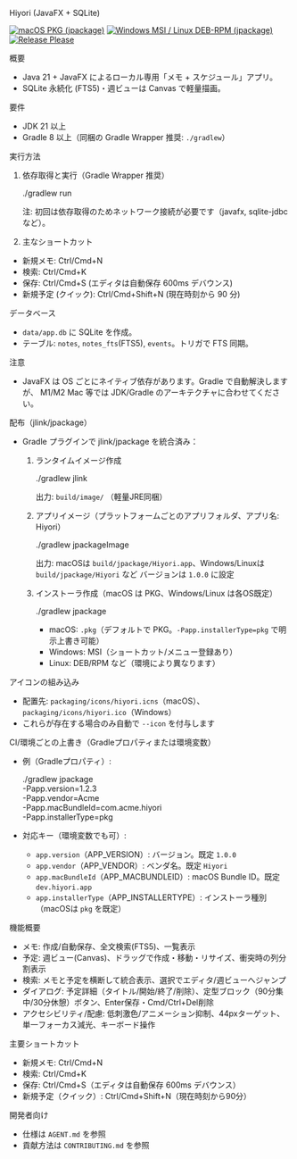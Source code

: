 Hiyori (JavaFX + SQLite)

<!-- CI Status Badges -->
[![macOS PKG (jpackage)](https://github.com/SilentMalachite/Hiyori/workflows/macOS%20PKG%20(jpackage)/badge.svg)](https://github.com/SilentMalachite/Hiyori/actions/workflows/macos-jpackage.yml)
[![Windows MSI / Linux DEB-RPM (jpackage)](https://github.com/SilentMalachite/Hiyori/workflows/Windows%20MSI%20/%20Linux%20DEB-RPM%20(jpackage)/badge.svg)](https://github.com/SilentMalachite/Hiyori/actions/workflows/win-linux-jpackage.yml)
[![Release Please](https://github.com/SilentMalachite/Hiyori/workflows/Release%20Please/badge.svg)](https://github.com/SilentMalachite/Hiyori/actions/workflows/release-please.yml)

概要
- Java 21 + JavaFX によるローカル専用「メモ + スケジュール」アプリ。
- SQLite 永続化 (FTS5)・週ビューは Canvas で軽量描画。

要件
- JDK 21 以上
- Gradle 8 以上（同梱の Gradle Wrapper 推奨: `./gradlew`）

実行方法
1) 依存取得と実行（Gradle Wrapper 推奨）

   ./gradlew run

   注: 初回は依存取得のためネットワーク接続が必要です（javafx, sqlite-jdbc など）。

2) 主なショートカット
- 新規メモ: Ctrl/Cmd+N
- 検索: Ctrl/Cmd+K
- 保存: Ctrl/Cmd+S (エディタは自動保存 600ms デバウンス)
- 新規予定 (クイック): Ctrl/Cmd+Shift+N (現在時刻から 90 分)

データベース
- `data/app.db` に SQLite を作成。
- テーブル: `notes`, `notes_fts`(FTS5), `events`。トリガで FTS 同期。

注意
- JavaFX は OS ごとにネイティブ依存があります。Gradle で自動解決しますが、
  M1/M2 Mac 等では JDK/Gradle のアーキテクチャに合わせてください。

配布（jlink/jpackage）
- Gradle プラグインで jlink/jpackage を統合済み：

  1. ランタイムイメージ作成

     ./gradlew jlink

     出力: `build/image/` （軽量JRE同梱）

  2. アプリイメージ（プラットフォームごとのアプリフォルダ、アプリ名: Hiyori）

     ./gradlew jpackageImage

     出力: macOSは `build/jpackage/Hiyori.app`、Windows/Linuxは `build/jpackage/Hiyori` など
     バージョンは `1.0.0` に設定

  3. インストーラ作成（macOS は PKG、Windows/Linux は各OS既定）

     ./gradlew jpackage

     - macOS: `.pkg`（デフォルトで PKG。`-Papp.installerType=pkg` で明示上書き可能）
     - Windows: MSI（ショートカット/メニュー登録あり）
     - Linux: DEB/RPM など（環境により異なります）

アイコンの組み込み
- 配置先: `packaging/icons/hiyori.icns`（macOS）、`packaging/icons/hiyori.ico`（Windows）
- これらが存在する場合のみ自動で `--icon` を付与します

CI/環境ごとの上書き（Gradleプロパティまたは環境変数）
- 例（Gradleプロパティ）:

  ./gradlew jpackage \
    -Papp.version=1.2.3 \
    -Papp.vendor=Acme \
    -Papp.macBundleId=com.acme.hiyori \
    -Papp.installerType=pkg

- 対応キー（環境変数でも可）:
  - `app.version`（APP_VERSION）: バージョン。既定 `1.0.0`
  - `app.vendor`（APP_VENDOR）: ベンダ名。既定 `Hiyori`
  - `app.macBundleId`（APP_MACBUNDLEID）: macOS Bundle ID。既定 `dev.hiyori.app`
  - `app.installerType`（APP_INSTALLERTYPE）: インストーラ種別（macOSは `pkg` を既定）

機能概要
- メモ: 作成/自動保存、全文検索(FTS5)、一覧表示
- 予定: 週ビュー(Canvas)、ドラッグで作成・移動・リサイズ、衝突時の列分割表示
- 検索: メモと予定を横断して統合表示、選択でエディタ/週ビューへジャンプ
- ダイアログ: 予定詳細（タイトル/開始/終了/削除）、定型ブロック（90分集中/30分休憩）ボタン、Enter保存・Cmd/Ctrl+Del削除
- アクセシビリティ/配慮: 低刺激色/アニメーション抑制、44pxターゲット、単一フォーカス減光、キーボード操作

主要ショートカット
- 新規メモ: Ctrl/Cmd+N
- 検索: Ctrl/Cmd+K
- 保存: Ctrl/Cmd+S（エディタは自動保存 600ms デバウンス）
- 新規予定（クイック）: Ctrl/Cmd+Shift+N（現在時刻から90分）

開発者向け
- 仕様は `AGENT.md` を参照
- 貢献方法は `CONTRIBUTING.md` を参照
